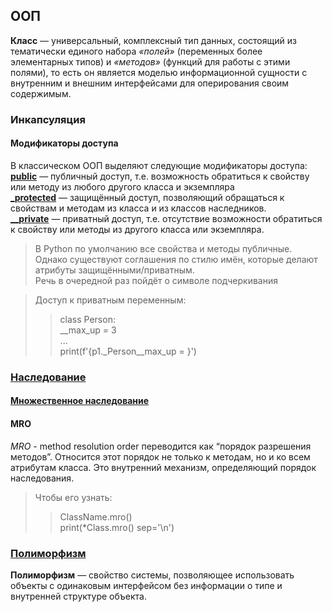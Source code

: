 ## ООП

__Класс__ — универсальный, комплексный тип данных, состоящий из тематически единого набора *«полей»* (переменных 
более элементарных типов) и *«методов»* (функций для работы с этими полями), то есть он является моделью
информационной сущности с внутренним и внешним интерфейсами для оперирования своим содержимым.

### Инкапсуляция

#### Модификаторы доступа

В классическом ООП выделяют следующие модификаторы доступа: \
[**public**](task_3.py) — публичный доступ, т.е. возможность обратиться к свойству или методу из любого другого класса и экземпляра \
[**_protected**](task_4.py) — защищённый доступ, позволяющий обращаться к свойствам и методам из класса и из классов
наследников. \
[**__private**](task_5.py) — приватный доступ, т.е. отсутствие возможности обратиться к свойству или методы из другого
класса или экземпляра.
> В Python по умолчанию все свойства и методы публичные. \
> Однако существуют соглашения по стилю имён, которые делают атрибуты защищёнными/приватным.   
> Речь в очередной раз пойдёт о символе подчеркивания

> Доступ к приватным переменным:
>> class Person: \
__max_up = 3 \
> > ... \
> > print(f'{p1._Person__max_up = }')

### [Наследование](task_6.py)

#### [Множественное наследование](task_7.py)

#### MRO

*MRO* - method resolution order переводится как “порядок разрешения методов”.
Относится этот порядок не только к методам, но и ко всем атрибутам класса.
Это внутренний механизм, определяющий порядок наследования.

> Чтобы его узнать:
>> ClassName.mro() \
> > print(*Class.mro() sep='\n')

### [Полиморфизм](task_8.py)

__Полиморфизм__ — свойство системы, позволяющее использовать объекты с одинаковым интерфейсом без информации о типе и
внутренней структуре объекта. 
